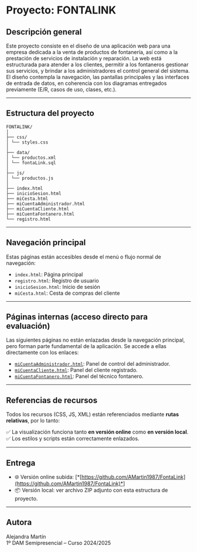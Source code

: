 # Proyecto: FONTALINK

## Descripción general

Este proyecto consiste en el diseño de una aplicación web para una empresa dedicada a la venta de productos de fontanería, así como a la prestación de servicios de instalación y reparación. La web está estructurada para atender a los clientes, permitir a los fontaneros gestionar sus servicios, y brindar a los administradores el control general del sistema. El diseño contempla la navegación, las pantallas principales y las interfaces de entrada de datos, en coherencia con los diagramas entregados previamente (E/R, casos de uso, clases, etc.).

---

## Estructura del proyecto
```
FONTALINK/
│
├── css/
│ └── styles.css
│
├── data/
│ └── productos.xml
│ └── fontaLink.sql
│
├── js/
│ └── productos.js
│
├── index.html
├── inicioSesion.html
├── miCesta.html
├── miCuentaAdministrador.html
├── miCuentaCliente.html
├── miCuentaFontanero.html
└── registro.html
```

---

## Navegación principal

Estas páginas están accesibles desde el menú o flujo normal de navegación:

- `index.html`: Página principal
- `registro.html`: Registro de usuario
- `inicioSesion.html`: Inicio de sesión
- `miCesta.html`: Cesta de compras del cliente

---

## Páginas internas (acceso directo para evaluación)

Las siguientes páginas no están enlazadas desde la navegación principal, pero forman parte fundamental de la aplicación. Se accede a ellas directamente con los enlaces:

- [`miCuentaAdministrador.html`](miCuentaAdministrador.html): Panel de control del administrador.
- [`miCuentaCliente.html`](miCuentaCliente.html): Panel del cliente registrado.
- [`miCuentaFontanero.html`](miCuentaFontanero.html): Panel del técnico fontanero.

---

## Referencias de recursos

Todos los recursos (CSS, JS, XML) están referenciados mediante **rutas relativas**, por lo tanto:

✅ La visualización funciona tanto **en versión online** como **en versión local**.  
✅ Los estilos y scripts están correctamente enlazados.

---

## Entrega

- 🌐 Versión online subida: [*[https://github.com/AMartin1987/FontaLink](https://github.com/AMartin1987/FontaLink)*]
- 📦 Versión local: ver archivo ZIP adjunto con esta estructura de proyecto.

---

## Autora

Alejandra Martín  
1º DAM Semipresencial – Curso 2024/2025  
